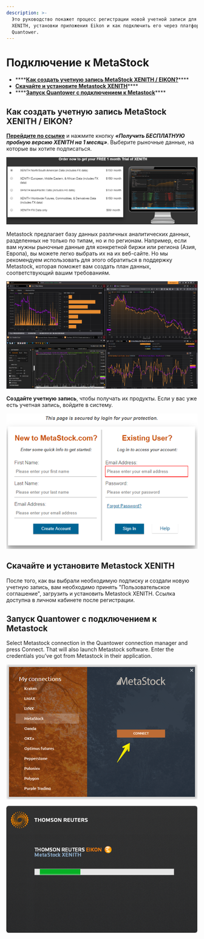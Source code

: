 ```yaml
---
description: >-
  Это руководство покажет процесс регистрации новой учетной записи для MetaStock
  XENITH, установки приложения Eikon и как подключить его через платформу
  Quantower.
---
```


# Подключение к MetaStock

* \*\*\*\*[**Как создать учетную запись MetaStock XENITH / EIKON?**](connection-to-metastock.md#kak-sozdat-uchetnuyu-zapis-metastock-xenith-eikon)\*\*\*\*
* [**Скачайте и установите Metastock XENITH**](https://app.gitbook.com/@quantower/s/quantower-ru/~/drafts/-Mf2S4zWrMsbBFI05SuA/connections/connection-to-metastock#download-and-install-metastock-xenith)\*\*\*\*
* \*\*\*\*[**Запуск Quantower с подключением к Metastock**](https://app.gitbook.com/@quantower/s/quantower-ru/~/drafts/-Mf2S4zWrMsbBFI05SuA/connections/connection-to-metastock#launch-quantower-with-metastock-connection)\*\*\*\*

## Как создать учетную запись MetaStock XENITH / EIKON?

[**Перейдите по ссылке**](https://www.metastock.com/offer/ek/?whc=quantowerek&pc=Eq-quantower) и нажмите кнопку _**«Получить БЕСПЛАТНУЮ пробную версию XENITH на 1 месяц»**_. Выберите рыночные данные, на которые вы хотите подписаться.

![&#x426;&#x435;&#x43D;&#x44B; &#x43D;&#x430; &#x43F;&#x43E;&#x434;&#x43F;&#x438;&#x441;&#x43A;&#x443; &#x43D;&#x430; &#x431;&#x438;&#x440;&#x436;&#x435;&#x432;&#x44B;&#x435; &#x434;&#x430;&#x43D;&#x43D;&#x44B;&#x435; MetaStock XENITH](../.gitbook/assets/pricing-metastoc-xenith-_-eikon.png)

Metastock предлагает базу данных различных аналитических данных, разделенных не только по типам, но и по регионам. Например, если вам нужны рыночные данные для конкретной биржи или региона \(Азия, Европа\), вы можете легко выбрать их на их веб-сайте. Но мы рекомендуем использовать для этого обратиться в поддержку Metastock, которая поможет вам создать план данных, соответствующий вашим требованиям.

![MetaStock Eikon &#x432; &#x434;&#x435;&#x439;&#x441;&#x442;&#x432;&#x438;&#x438;](../.gitbook/assets/screenshot_3%20%281%29.png)

**Создайте учетную запись**, чтобы получать их продукты. Если у вас уже есть учетная запись, войдите в систему.

![&#x412;&#x43E;&#x439;&#x434;&#x438;&#x442;&#x435; &#x432; &#x441;&#x432;&#x43E;&#x44E; &#x443;&#x447;&#x435;&#x442;&#x43D;&#x443;&#x44E; &#x437;&#x430;&#x43F;&#x438;&#x441;&#x44C; &#x438;&#x43B;&#x438; &#x441;&#x43E;&#x437;&#x434;&#x430;&#x439;&#x442;&#x435; &#x43D;&#x43E;&#x432;&#x443;&#x44E;](../.gitbook/assets/create-an-account-metastock.png)

## Скачайте и установите Metastock XENITH

После того, как вы выбрали необходимую подписку и создали новую учетную запись, вам необходимо принять "Пользовательское соглашение", загрузить и установить Metastock XENITH. Ссылка доступна в личном кабинете после регистрации.

## Запуск Quantower с подключением к Metastock

Select Metastock connection in the Quantower connection manager and press Connect. That will also launch Metastock software. Enter the credentials you’ve got from Metastock in their application.

![Click on the Connect button and the platform will start Eikon platform automatically](../.gitbook/assets/connection-to-metastock.png)

![MetaStock XENITH Eikon lauching](../.gitbook/assets/thomson-reuters-eikon-connection.png)

